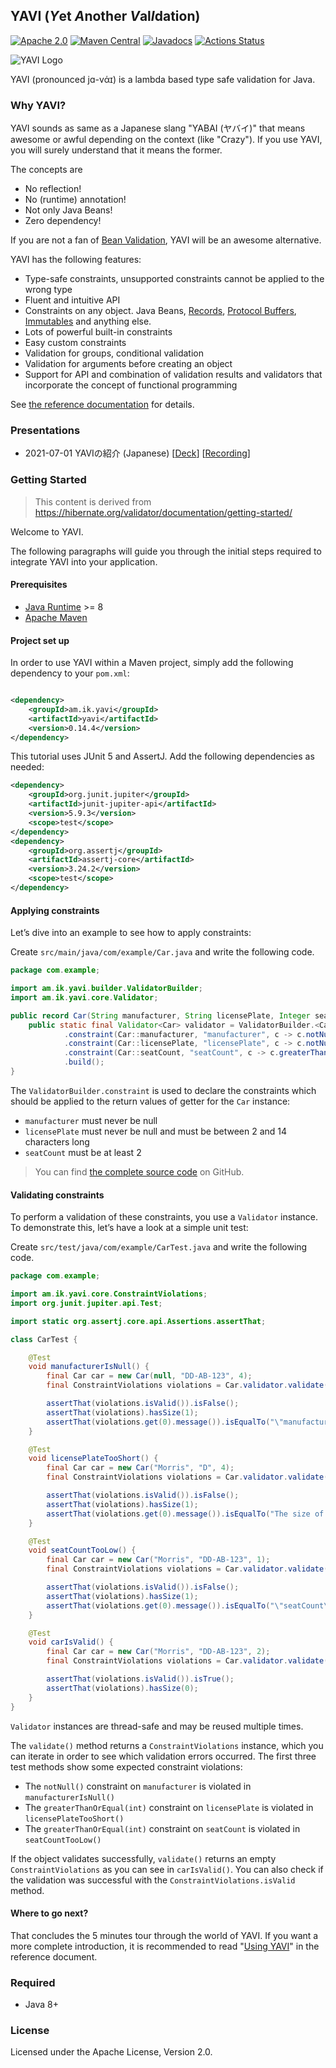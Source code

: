 ## YAVI (*Y*et *A*nother *V*al*I*dation)

[![Apache 2.0](https://img.shields.io/github/license/making/yavi.svg)](https://www.apache.org/licenses/LICENSE-2.0) [![Maven Central](https://maven-badges.herokuapp.com/maven-central/am.ik.yavi/yavi/badge.svg)](https://maven-badges.herokuapp.com/maven-central/am.ik.yavi/yavi) [![Javadocs](https://www.javadoc.io/badge/am.ik.yavi/yavi.svg)](https://www.javadoc.io/doc/am.ik.yavi/yavi) [![Actions Status](https://github.com/making/yavi/workflows/CI/badge.svg)](https://github.com/making/yavi/actions)


![YAVI Logo](https://user-images.githubusercontent.com/106908/120071055-66770380-c0c8-11eb-83f1-d7eff04bad54.png)

YAVI (pronounced jɑ-vάɪ) 
is a lambda based type safe validation for Java. 

### Why YAVI?

YAVI sounds as same as a Japanese slang "YABAI (ヤバイ)" that means awesome or awful depending on the context (like "Crazy").
If you use YAVI, you will surely understand that it means the former.

The concepts are

* No reflection!
* No (runtime) annotation!
* Not only Java Beans!
* Zero dependency!

If you are not a fan of [Bean Validation](https://beanvalidation.org/), YAVI will be an awesome alternative.

YAVI has the following features:

* Type-safe constraints, unsupported constraints cannot be applied to the wrong type
* Fluent and intuitive API
* Constraints on any object. Java Beans, [Records](https://openjdk.java.net/jeps/395), [Protocol Buffers](https://developers.google.com/protocol-buffers), [Immutables](https://immutables.github.io/) and anything else.
* Lots of powerful built-in constraints
* Easy custom constraints
* Validation for groups, conditional validation
* Validation for arguments before creating an object
* Support for API and combination of validation results and validators that incorporate the concept of functional programming

See [the reference documentation](https://yavi.ik.am) for details.

### Presentations

* 2021-07-01 YAVIの紹介 (Japanese) [[Deck](https://docs.google.com/presentation/d/1ZcGN7qZpZ92XD6FwdHxpxJ1duF1kqilI97zq-0JpzsA/edit?usp=sharing)] [[Recording](https://www.youtube.com/watch?v=o0-u6QSBlv8)]

### Getting Started

> This content is derived from https://hibernate.org/validator/documentation/getting-started/

Welcome to YAVI.

The following paragraphs will guide you through the initial steps required to integrate
YAVI into your application.

#### Prerequisites

* [Java Runtime](http://www.oracle.com/technetwork/java/index.html) >= 8
* [Apache Maven](http://maven.apache.org/)

#### Project set up

In order to use YAVI within a Maven project, simply add the following dependency to
your `pom.xml`:

```xml

<dependency>
    <groupId>am.ik.yavi</groupId>
    <artifactId>yavi</artifactId>
    <version>0.14.4</version>
</dependency>
```

This tutorial uses JUnit 5 and AssertJ. Add the following dependencies as needed:

```xml
<dependency>
    <groupId>org.junit.jupiter</groupId>
    <artifactId>junit-jupiter-api</artifactId>
    <version>5.9.3</version>
    <scope>test</scope>
</dependency>
<dependency>
    <groupId>org.assertj</groupId>
    <artifactId>assertj-core</artifactId>
    <version>3.24.2</version>
    <scope>test</scope>
</dependency>
```

#### Applying constraints

Let’s dive into an example to see how to apply constraints:

Create `src/main/java/com/example/Car.java` and write the following code.

```java
package com.example;

import am.ik.yavi.builder.ValidatorBuilder;
import am.ik.yavi.core.Validator;

public record Car(String manufacturer, String licensePlate, Integer seatCount) {
    public static final Validator<Car> validator = ValidatorBuilder.<Car>of()
            .constraint(Car::manufacturer, "manufacturer", c -> c.notNull())
            .constraint(Car::licensePlate, "licensePlate", c -> c.notNull().greaterThanOrEqual(2).lessThanOrEqual(14))
            .constraint(Car::seatCount, "seatCount", c -> c.greaterThanOrEqual(2))
            .build();
}
```

The `ValidatorBuilder.constraint` is used to declare the constraints which should be
applied to the return values of getter for the `Car` instance:

* `manufacturer` must never be null
* `licensePlate` must never be null and must be between 2 and 14 characters long
* `seatCount` must be at least 2

> You can find [the complete source code](https://github.com/making/gs-yavi) on GitHub.

#### Validating constraints

To perform a validation of these constraints, you use a `Validator` instance. To
demonstrate this, let’s have a look at a simple unit test:

Create `src/test/java/com/example/CarTest.java` and write the following code.

```java
package com.example;

import am.ik.yavi.core.ConstraintViolations;
import org.junit.jupiter.api.Test;

import static org.assertj.core.api.Assertions.assertThat;

class CarTest {

    @Test
    void manufacturerIsNull() {
        final Car car = new Car(null, "DD-AB-123", 4);
        final ConstraintViolations violations = Car.validator.validate(car);

        assertThat(violations.isValid()).isFalse();
        assertThat(violations).hasSize(1);
        assertThat(violations.get(0).message()).isEqualTo("\"manufacturer\" must not be null");
    }

    @Test
    void licensePlateTooShort() {
        final Car car = new Car("Morris", "D", 4);
        final ConstraintViolations violations = Car.validator.validate(car);

        assertThat(violations.isValid()).isFalse();
        assertThat(violations).hasSize(1);
        assertThat(violations.get(0).message()).isEqualTo("The size of \"licensePlate\" must be greater than or equal to 2. The given size is 1");
    }

    @Test
    void seatCountTooLow() {
        final Car car = new Car("Morris", "DD-AB-123", 1);
        final ConstraintViolations violations = Car.validator.validate(car);

        assertThat(violations.isValid()).isFalse();
        assertThat(violations).hasSize(1);
        assertThat(violations.get(0).message()).isEqualTo("\"seatCount\" must be greater than or equal to 2");
    }

    @Test
    void carIsValid() {
        final Car car = new Car("Morris", "DD-AB-123", 2);
        final ConstraintViolations violations = Car.validator.validate(car);

        assertThat(violations.isValid()).isTrue();
        assertThat(violations).hasSize(0);
    }
}
```

`Validator` instances are thread-safe and may be reused multiple times.

The `validate()` method returns a `ConstraintViolations` instance, which you can iterate
in order to see which validation errors occurred. The first three test methods show some
expected constraint violations:

* The `notNull()` constraint on `manufacturer` is violated in `manufacturerIsNull()`
* The `greaterThanOrEqual(int)` constraint on `licensePlate` is violated
  in `licensePlateTooShort()`
* The `greaterThanOrEqual(int)` constraint on `seatCount` is violated
  in `seatCountTooLow()`

If the object validates successfully, `validate()` returns an empty `ConstraintViolations`
as you can see in
`carIsValid()`. You can also check if the validation was successful with
the `ConstraintViolations.isValid` method.

#### Where to go next?

That concludes the 5 minutes tour through the world of YAVI. If you want a more complete
introduction, it is recommended to read "[Using YAVI](https://yavi.ik.am/#using-yavi)" in the reference document.

### Required

* Java 8+

### License

Licensed under the Apache License, Version 2.0.
